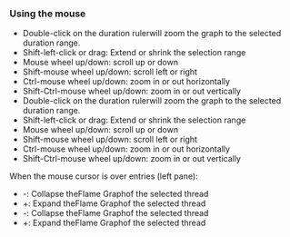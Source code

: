 ### Using the mouse
- Double-click on the duration rulerwill zoom the graph to the selected duration range.
- Shift-left-click or drag: Extend or shrink the selection range
- Mouse wheel up/down: scroll up or down
- Shift-mouse wheel up/down: scroll left or right
- Ctrl-mouse wheel up/down: zoom in or out horizontally
- Shift-Ctrl-mouse wheel up/down: zoom in or out vertically
- Double-click on the duration rulerwill zoom the graph to the selected duration range.
- Shift-left-click or drag: Extend or shrink the selection range
- Mouse wheel up/down: scroll up or down
- Shift-mouse wheel up/down: scroll left or right
- Ctrl-mouse wheel up/down: zoom in or out horizontally
- Shift-Ctrl-mouse wheel up/down: zoom in or out vertically

When the mouse cursor is over entries (left pane):
- -: Collapse theFlame Graphof the selected thread
- +: Expand theFlame Graphof the selected thread
- -: Collapse theFlame Graphof the selected thread
- +: Expand theFlame Graphof the selected thread